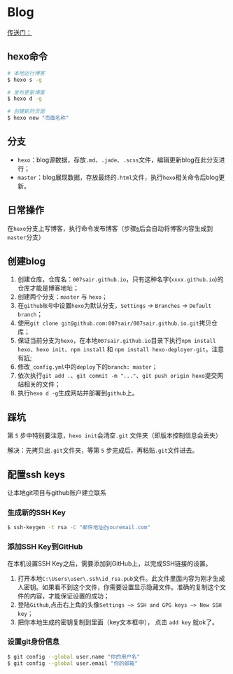 # Blog
[传送门：](http://007sair.github.io)

## hexo命令

``` bash
# 本地运行博客
$ hexo s -g

# 发布更新博客
$ hexo d -g

# 创建新的页面
$ hexo new "页面名称"
```

## 分支

- `hexo`：blog源数据，存放`.md`、`.jade`、`.scss`文件，编辑更新blog在此分支进行；
- `master`：blog展现数据，存放最终的`.html`文件，执行`hexo`相关命令后blog更新。

## 日常操作

在`hexo`分支上写博客，执行命令发布博客（步骤[`6`](#step6)后会自动将博客内容生成到`master`分支）

## 创建blog

1. 创建仓库，仓库名：`007sair.github.io`，只有这种名字(`xxxx.github.io`)的仓库才能是博客地址；
2. 创建两个分支：`master` 与 `hexo`；
3. 在`github账号`中设置`hexo`为默认分支，`Settings` -> `Branches` -> `Default branch`； 
4. 使用`git clone git@github.com:007sair/007sair.github.io.git`拷贝仓库； 
5. 保证当前分支为`hexo`，在本地`007sair.github.io`目录下执行`npm install hexo`、`hexo init`、`npm install` 和 `npm install hexo-deployer-git`，注意有[坑](#keng); 
6. <span id="step6"></span>修改`_config.yml`中的`deploy`下的`branch: master`；
7. 依次执行`git add .`、`git commit -m "..."`、`git push origin hexo`提交网站相关的文件；
8. 执行`hexo d -g`生成网站并部署到`github`上。


## <span id="keng">踩坑</span>

第 `5` 步中特别要注意，`hexo init`会清空`.git` 文件夹（即版本控制信息会丢失） 

解决：先拷贝出`.git`文件夹，等第 `5` 步完成后，再粘贴`.git`文件进去。

## 配置ssh keys

让本地git项目与github账户建立联系

### 生成新的SSH Key

``` bash
$ ssh-keygen -t rsa -C "邮件地址@youremail.com"
```

### 添加SSH Key到GitHub 

在本机设置SSH Key之后，需要添加到GitHub上，以完成SSH链接的设置。

1. 打开本地`C:\Users\user\.ssh\id_rsa.pub`文件。此文件里面内容为刚才生成人密钥。如果看不到这个文件，你需要设置显示隐藏文件。准确的复制这个文件的内容，才能保证设置的成功；
2. 登陆`Github`,点击右上角的头像`Settings —> SSH and GPG keys —> New SSH key`；      
3. 把你本地生成的密钥复制到里面（key文本框中）， 点击 `add key` 就ok了。

### 设置git身份信息

``` bash
$ git config --global user.name "你的用户名"
$ git config --global user.email "你的邮箱"
```
